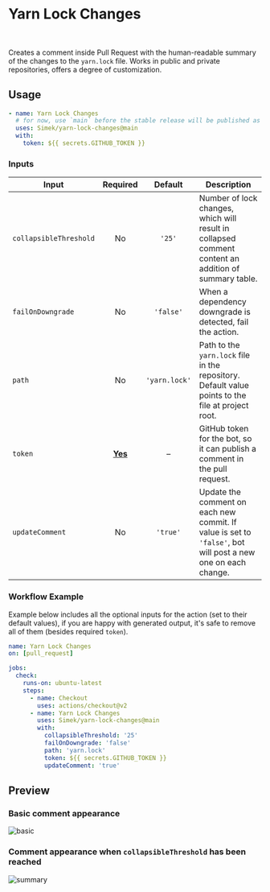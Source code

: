 # Yarn Lock Changes

[<sub><img src="https://git.io/J38HP" height="16" /></sub>](#) [<sub><img src="https://git.io/J38dY" height="16" /></sub>](#) [<sub><img src="https://git.io/J38ds" height="16" /></sub>](#) [<sub><img src="https://git.io/J38dt" height="16" /></sub>](#)

Creates a comment inside Pull Request with the human-readable summary of the changes to the `yarn.lock` file. Works in public and private repositories, offers a degree of customization.

## Usage

```yml
- name: Yarn Lock Changes
  # for now, use `main` before the stable release will be published as `v1`
  uses: Simek/yarn-lock-changes@main 
  with:
    token: ${{ secrets.GITHUB_TOKEN }}
```

### Inputs

| Input | Required | Default | Description |
| --- | :---: | :---: | --- |
| `collapsibleThreshold` | No | `'25'` | Number of lock changes, which will result in collapsed comment content an addition of summary table. |
| `failOnDowngrade` | No | `'false'` | When a dependency downgrade is detected, fail the action. |
| `path` | No | `'yarn.lock'` | Path to the `yarn.lock` file in the repository. Default value points to the file at project root. |
| `token` | <ins>**Yes**</ins> | – | GitHub token for the bot, so it can publish a comment in the pull request. |
| `updateComment` | No | `'true'` | Update the comment on each new commit. If value is set to `'false'`, bot will post a new one on each change. |

### Workflow Example

Example below includes all the optional inputs for the action (set to their default values), if you are happy with generated output, it's safe to remove all of them (besides required `token`).

```yml
name: Yarn Lock Changes
on: [pull_request]

jobs:
  check:
    runs-on: ubuntu-latest
    steps:
      - name: Checkout
        uses: actions/checkout@v2
      - name: Yarn Lock Changes
        uses: Simek/yarn-lock-changes@main
        with:
          collapsibleThreshold: '25'
          failOnDowngrade: 'false'
          path: 'yarn.lock'
          token: ${{ secrets.GITHUB_TOKEN }}
          updateComment: 'true'
```

## Preview

### Basic comment appearance

<img alt="basic" src="https://user-images.githubusercontent.com/719641/116818857-c5029d80-ab6d-11eb-8b48-122b851c1d9e.png">

### Comment appearance when `collapsibleThreshold` has been reached

<img alt="summary" src="https://user-images.githubusercontent.com/719641/116819012-7efa0980-ab6e-11eb-99f1-15996b6f12b4.png">

